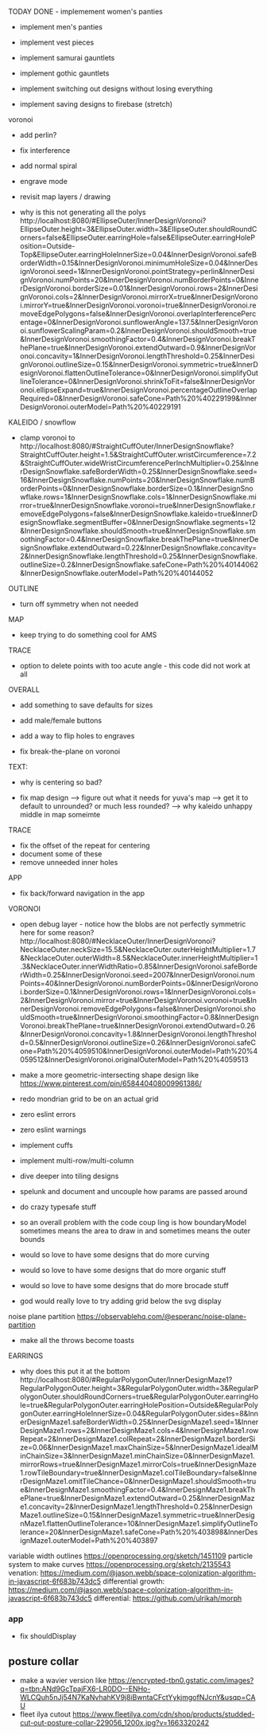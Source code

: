 TODAY
DONE - implemement women's panties
- implement men's panties
- implement vest pieces
- implement samurai gauntlets
- implement gothic gauntlets

- implement switching out designs without losing everything
- implement saving designs to firebase (stretch)


voronoi
- add perlin?
- fix interference
- add normal spiral

- engrave mode
- revisit map layers / drawing

- why is this not generating all the polys http://localhost:8080/#EllipseOuter/InnerDesignVoronoi?EllipseOuter.height=3&EllipseOuter.width=3&EllipseOuter.shouldRoundCorners=false&EllipseOuter.earringHole=false&EllipseOuter.earringHolePosition=Outside-Top&EllipseOuter.earringHoleInnerSize=0.04&InnerDesignVoronoi.safeBorderWidth=0.15&InnerDesignVoronoi.minimumHoleSize=0.04&InnerDesignVoronoi.seed=1&InnerDesignVoronoi.pointStrategy=perlin&InnerDesignVoronoi.numPoints=20&InnerDesignVoronoi.numBorderPoints=0&InnerDesignVoronoi.borderSize=0.01&InnerDesignVoronoi.rows=2&InnerDesignVoronoi.cols=2&InnerDesignVoronoi.mirrorX=true&InnerDesignVoronoi.mirrorY=true&InnerDesignVoronoi.voronoi=true&InnerDesignVoronoi.removeEdgePolygons=false&InnerDesignVoronoi.overlapInterferencePercentage=0&InnerDesignVoronoi.sunflowerAngle=137.5&InnerDesignVoronoi.sunflowerScalingParam=0.2&InnerDesignVoronoi.shouldSmooth=true&InnerDesignVoronoi.smoothingFactor=0.4&InnerDesignVoronoi.breakThePlane=true&InnerDesignVoronoi.extendOutward=0.9&InnerDesignVoronoi.concavity=1&InnerDesignVoronoi.lengthThreshold=0.25&InnerDesignVoronoi.outlineSize=0.15&InnerDesignVoronoi.symmetric=true&InnerDesignVoronoi.flattenOutlineTolerance=0&InnerDesignVoronoi.simplifyOutlineTolerance=0&InnerDesignVoronoi.shrinkToFit=false&InnerDesignVoronoi.ellipseExpand=true&InnerDesignVoronoi.percentageOutlineOverlapRequired=0&InnerDesignVoronoi.safeCone=Path%20%40229199&InnerDesignVoronoi.outerModel=Path%20%40229191


KALEIDO / snowflow
- clamp voronoi to http://localhost:8080/#StraightCuffOuter/InnerDesignSnowflake?StraightCuffOuter.height=1.5&StraightCuffOuter.wristCircumference=7.2&StraightCuffOuter.wideWristCircumferencePerInchMultiplier=0.25&InnerDesignSnowflake.safeBorderWidth=0.25&InnerDesignSnowflake.seed=16&InnerDesignSnowflake.numPoints=20&InnerDesignSnowflake.numBorderPoints=0&InnerDesignSnowflake.borderSize=0.1&InnerDesignSnowflake.rows=1&InnerDesignSnowflake.cols=1&InnerDesignSnowflake.mirror=true&InnerDesignSnowflake.voronoi=true&InnerDesignSnowflake.removeEdgePolygons=false&InnerDesignSnowflake.kaleido=true&InnerDesignSnowflake.segmentBuffer=0&InnerDesignSnowflake.segments=12&InnerDesignSnowflake.shouldSmooth=true&InnerDesignSnowflake.smoothingFactor=0.4&InnerDesignSnowflake.breakThePlane=true&InnerDesignSnowflake.extendOutward=0.22&InnerDesignSnowflake.concavity=2&InnerDesignSnowflake.lengthThreshold=0.25&InnerDesignSnowflake.outlineSize=0.2&InnerDesignSnowflake.safeCone=Path%20%40144062&InnerDesignSnowflake.outerModel=Path%20%40144052

OUTLINE
- turn off symmetry when not needed

MAP
- keep trying to do something cool for AMS

TRACE
- option to delete points with too acute angle - this code did not work at all

OVERALL
- add something to save defaults for sizes
- add male/female buttons

- add a way to flip holes to engraves

- fix break-the-plane on voronoi

TEXT:
- why is centering so bad?

- fix map design
--> figure out what it needs for yuva's map
--> get it to default to unrounded? or much less rounded?
--> why kaleido unhappy middle in map someimte

TRACE
- fix the offset of the repeat for centering
- document some of these
- remove unneeded inner holes


APP
- fix back/forward navigation in the app

VORONOI
- open debug layer - notice how the blobs are not perfectly symmetric here for some reason? http://localhost:8080/#NecklaceOuter/InnerDesignVoronoi?NecklaceOuter.neckSize=15.5&NecklaceOuter.outerHeightMultiplier=1.7&NecklaceOuter.outerWidth=8.5&NecklaceOuter.innerHeightMultiplier=1.3&NecklaceOuter.innerWidthRatio=0.85&InnerDesignVoronoi.safeBorderWidth=0.25&InnerDesignVoronoi.seed=2007&InnerDesignVoronoi.numPoints=40&InnerDesignVoronoi.numBorderPoints=0&InnerDesignVoronoi.borderSize=0.1&InnerDesignVoronoi.rows=1&InnerDesignVoronoi.cols=2&InnerDesignVoronoi.mirror=true&InnerDesignVoronoi.voronoi=true&InnerDesignVoronoi.removeEdgePolygons=false&InnerDesignVoronoi.shouldSmooth=true&InnerDesignVoronoi.smoothingFactor=0.8&InnerDesignVoronoi.breakThePlane=true&InnerDesignVoronoi.extendOutward=0.26&InnerDesignVoronoi.concavity=1.8&InnerDesignVoronoi.lengthThreshold=0.5&InnerDesignVoronoi.outlineSize=0.26&InnerDesignVoronoi.safeCone=Path%20%4059510&InnerDesignVoronoi.outerModel=Path%20%4059512&InnerDesignVoronoi.originalOuterModel=Path%20%4059513

- make a more geometric-intersecting shape design like https://www.pinterest.com/pin/658440408009961386/


- redo mondrian grid to be on an actual grid

- zero eslint errors
- zero eslint warnings

- implement cuffs
- implement multi-row/multi-column
- dive deeper into tiling designs

- spelunk and document and uncouple how params are passed around

- do crazy typesafe stuff

- so an overall problem with the code coup ling is how boundaryModel sometimes means the area to draw in and sometimes means the outer bounds

- would so love to have some designs that do more curving
- would so love to have some designs that do more organic stuff
- would so love to have some designs that do more brocade stuff


- god would really love to try adding grid below the svg display

noise plane partition https://observablehq.com/@esperanc/noise-plane-partition

- make all the throws become toasts


EARRINGS
- why does this put it at the bottom http://localhost:8080/#RegularPolygonOuter/InnerDesignMaze1?RegularPolygonOuter.height=3&RegularPolygonOuter.width=3&RegularPolygonOuter.shouldRoundCorners=true&RegularPolygonOuter.earringHole=true&RegularPolygonOuter.earringHolePosition=Outside&RegularPolygonOuter.earringHoleInnerSize=0.04&RegularPolygonOuter.sides=8&InnerDesignMaze1.safeBorderWidth=0.25&InnerDesignMaze1.seed=1&InnerDesignMaze1.rows=2&InnerDesignMaze1.cols=4&InnerDesignMaze1.rowRepeat=2&InnerDesignMaze1.colRepeat=2&InnerDesignMaze1.borderSize=0.06&InnerDesignMaze1.maxChainSize=5&InnerDesignMaze1.idealMinChainSize=3&InnerDesignMaze1.minChainSize=0&InnerDesignMaze1.mirrorRows=true&InnerDesignMaze1.mirrorCols=true&InnerDesignMaze1.rowTileBoundary=true&InnerDesignMaze1.colTileBoundary=false&InnerDesignMaze1.omitTileChance=0&InnerDesignMaze1.shouldSmooth=true&InnerDesignMaze1.smoothingFactor=0.4&InnerDesignMaze1.breakThePlane=true&InnerDesignMaze1.extendOutward=0.25&InnerDesignMaze1.concavity=2&InnerDesignMaze1.lengthThreshold=0.25&InnerDesignMaze1.outlineSize=0.15&InnerDesignMaze1.symmetric=true&InnerDesignMaze1.flattenOutlineTolerance=10&InnerDesignMaze1.simplifyOutlineTolerance=20&InnerDesignMaze1.safeCone=Path%20%403898&InnerDesignMaze1.outerModel=Path%20%403897


variable width outlines https://openprocessing.org/sketch/1451109
particle system to make curves https://openprocessing.org/sketch/2135543
venation: https://medium.com/@jason.webb/space-colonization-algorithm-in-javascript-6f683b743dc5
differential growth: https://medium.com/@jason.webb/space-colonization-algorithm-in-javascript-6f683b743dc5
differential: https://github.com/ulrikah/morph

### app
- fix shouldDisplay

## posture collar
- make a wavier version like https://encrypted-tbn0.gstatic.com/images?q=tbn:ANd9GcTpajFX6-LR0DO--ENHo-WLCQuh5nJj54N7KaNvhahKV9j8iBwntaCFctYykjmgofNJcnY&usqp=CAU
- fleet ilya cutout https://www.fleetilya.com/cdn/shop/products/studded-cut-out-posture-collar-229056_1200x.jpg?v=1663320242